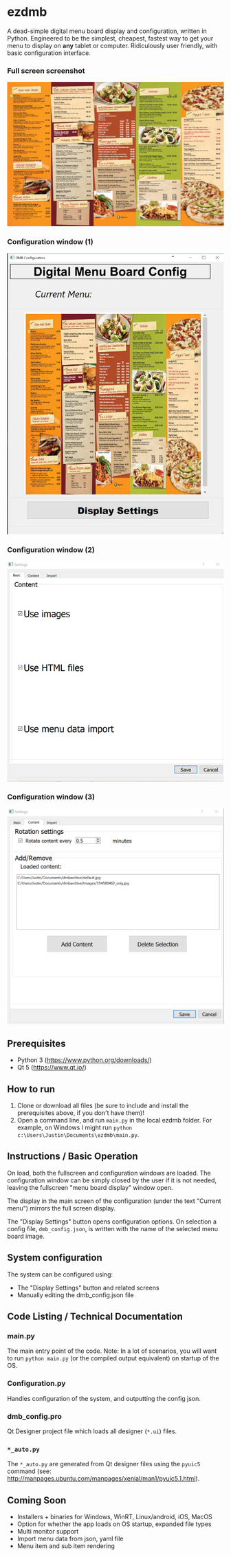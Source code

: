 # ezdmb
A dead-simple digital menu board display and configuration, written in Python.  Engineered to be the simplest, cheapest, fastest way to get your menu to display on **any** tablet or computer.  Ridiculously user friendly, with basic configuration interface.
### Full screen screenshot
![Full Screen Menu Image](/Images/354580462_orig.jpg)
### Configuration window (1)
![Configuration Window 1](/Images/ezdmb1.PNG)
### Configuration window (2)
![Configuration Window 2](/Images/ezdmb2.PNG)
### Configuration window (3)
![Configuration Window 3](/Images/ezdmb3.PNG)

## Prerequisites
- Python 3 (https://www.python.org/downloads/)
- Qt 5 (https://www.qt.io/)

## How to run
1. Clone or download all files (be sure to include and install the prerequisites above, if you don't have them)!
2. Open a command line, and run `main.py` in the local ezdmb folder.  For example, on Windows I might run `python c:\Users\Justin\Documents\ezdmb\main.py`.

## Instructions / Basic Operation
On load, both the fullscreen and configuration windows are loaded.  The configuration window can be simply closed by the user if it is not needed, leaving the fullscreen "menu board display" window open. 

The display in the main screen of the configuration (under the text "Current menu") mirrors the full screen display.

The "Display Settings" button opens configuration options.  On selection a config file, `dmb_config.json`, is written with the name of the selected menu board image.

## System configuration
The system can be configured using:
- The "Display Settings" button and related screens
- Manually editing the dmb_config.json file
   

## Code Listing / Technical Documentation

### main.py
The main entry point of the code.  Note:  In a lot of scenarios, you will want to run `python main.py` (or the compiled output equivalent) on startup of the OS.

### Configuration.py
Handles configuration of the system, and outputting the config json.

### dmb_config.pro
Qt Designer project file which loads all designer (`*.ui`) files.

### `*_auto.py`
The `*_auto.py` are generated from Qt designer files using the `pyuic5` command (see: http://manpages.ubuntu.com/manpages/xenial/man1/pyuic5.1.html). 

## Coming Soon
- Installers + binaries for Windows, WinRT, Linux/android, iOS, MacOS
- Option for whether the app loads on OS startup, expanded file types
- Multi monitor support
- Import menu data from json, yaml file
- Menu item and sub item rendering